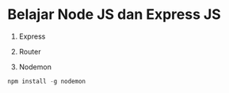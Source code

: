 # Belajar Node JS dan Express JS

1. Express

2. Router

3. Nodemon
```javascript
npm install -g nodemon
```